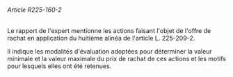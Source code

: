 ###### Article R225-160-2

Le rapport de l'expert mentionne les actions faisant l'objet de l'offre de rachat en application du huitième alinéa de l'article L. 225-209-2.

Il indique les modalités d'évaluation adoptées pour déterminer la valeur minimale et la valeur maximale du prix de rachat de ces actions et les motifs pour lesquels elles ont été retenues.

